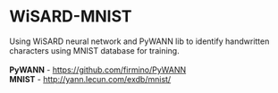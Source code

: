 # WiSARD-MNIST
Using WiSARD neural network and PyWANN lib to identify handwritten characters using MNIST database for training. <br/><br/>
**PyWANN** - https://github.com/firmino/PyWANN <br/>
**MNIST** - http://yann.lecun.com/exdb/mnist/ <br/>
